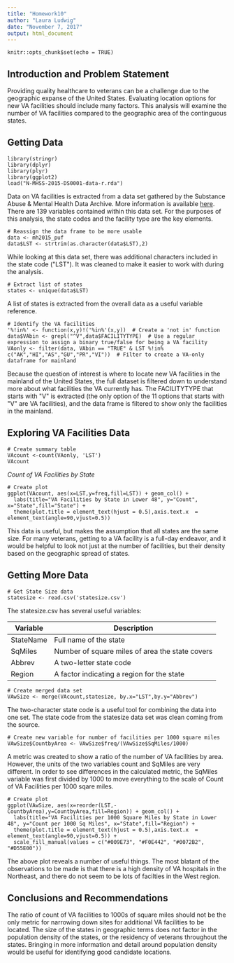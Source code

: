 ```yaml
---
title: "Homework10"
author: "Laura Ludwig"
date: "November 7, 2017"
output: html_document
---
```


```{r setup, include=FALSE}
knitr::opts_chunk$set(echo = TRUE)
```

## Introduction and Problem Statement
Providing quality healthcare to veterans can be a challenge due to the geographic expanse of the United States. Evaluating location options for new VA facilities should include many factors. This analysis will examine the number of VA facilities compared to the geographic area of the continguous states. 

## Getting Data
```{r facilitiesdata } 
library(stringr)
library(dplyr)
library(plyr)
library(ggplot2)
load("N-MHSS-2015-DS0001-data-r.rda")
```
Data on VA facilities is extracted from a data set gathered by the Substance Abuse & Mental Health Data Archive. More information is available [here](https://datafiles.samhsa.gov/study-dataset/national-mental-health-services-survey-2015-n-mhss-2015-ds0001-nid17098). There are 139 variables contained within this data set. For the purposes of this analysis, the state codes and the facility type are the key elements.

```{r dataclean}
# Reassign the data frame to be more usable
data <- mh2015_puf
data$LST <- strtrim(as.character(data$LST),2)
```
While looking at this data set, there was additional characters included in the state code ("LST"). It was cleaned to make it easier to work with during the analysis. 

```{r statelist}
# Extract list of states
states <- unique(data$LST)
```
A list of states is extracted from the overall data as a useful variable reference.

```{r vafacilities}
# Identify the VA facilities
'%!in%' <- function(x,y)!('%in%'(x,y))  # Create a 'not in' function
data$VAbin <- grepl("^V",data$FACILITYTYPE)  # Use a regular expression to assign a binary true/false for being a VA facility
VAonly <- filter(data, VAbin == "TRUE" & LST %!in% c("AK","HI","AS","GU","PR","VI"))  # Filter to create a VA-only dataframe for mainland
```
Because the question of interest is where to locate new VA facilities in the mainland of the United States, the full dataset is filtered down to understand more about what facilities the VA currently has. The FACILITYTYPE that starts with "V" is extracted (the only option of the 11 options that starts with "V" are VA facilities), and the data frame is filtered to show only the facilities in the mainland. 

## Exploring VA Facilities Data
```{r summary}
# Create summary table
VAcount <-count(VAonly, 'LST')
VAcount
```
*Count of VA Facilities by State*

```{r countplot1}
# Create plot
ggplot(VAcount, aes(x=LST,y=freq,fill=LST)) + geom_col() + 
  labs(title="VA Facilities by State in Lower 48", y="Count", x="State",fill="State") + 
  theme(plot.title = element_text(hjust = 0.5),axis.text.x  = element_text(angle=90,vjust=0.5))
```

This data is useful, but makes the assumption that all states are the same size. For many veterans, getting to a VA facility is a full-day endeavor, and it would be helpful to look not just at the number of facilities, but their density based on the geographic spread of states.

## Getting More Data
```{r statedata}
# Get State Size data
statesize <- read.csv('statesize.csv')
```

The statesize.csv has several useful variables:

Variable      | Description
------------- | -------------
StateName | Full name of the state
SqMiles | Number of square miles of area the state covers
Abbrev | A two-letter state code
Region | A factor indicating a region for the state

```{r mergedata}
# Create merged data set
VAwSize <- merge(VAcount,statesize, by.x="LST",by.y="Abbrev")
```
The two-character state code is a useful tool for combining the data into one set. The state code from the statesize data set was clean coming from the source.

```{r createmetric}
# Create new variable for number of facilities per 1000 square miles
VAwSize$CountbyArea <- VAwSize$freq/(VAwSize$SqMiles/1000)
```
A metric was created to show a ratio of the number of VA facilities by area. However, the units of the two variables count and SqMiles are very different. In order to see differences in the calculated metric, the SqMiles variable was first divided by 1000 to move everything to the scale of Count of VA Facilities per 1000 sqare miles.

```{r countplot2}
# Create plot
ggplot(VAwSize, aes(x=reorder(LST,-CountbyArea),y=CountbyArea,fill=Region)) + geom_col() + 
  labs(title="VA Facilities per 1000 Square Miles by State in Lower 48", y="Count per 1000 Sq Miles", x="State",fill="Region") + 
  theme(plot.title = element_text(hjust = 0.5),axis.text.x  = element_text(angle=90,vjust=0.5)) +
  scale_fill_manual(values = c("#009E73", "#F0E442", "#0072B2", "#D55E00"))
```

The above plot reveals a number of useful things. The most blatant of the observations to be made is that there is a high density of VA hospitals in the Northeast, and there do not seem to be lots of facilties in the West region.

## Conclusions and Recommendations
The ratio of count of VA facilities to 1000s of square miles should not be the only metric for narrowing down sites for additional VA facilities to be located. The size of the states in geographic terms does not factor in the population density of the states, or the residency of veterans throughout the states. Bringing in more information and detail around population density would be useful for identifying good candidate locations. 